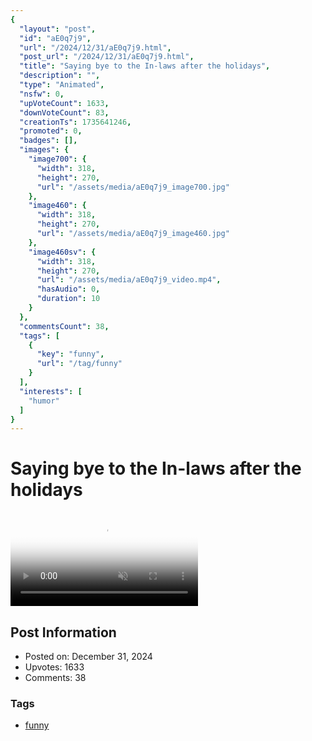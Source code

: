 ```yaml
---
{
  "layout": "post",
  "id": "aE0q7j9",
  "url": "/2024/12/31/aE0q7j9.html",
  "post_url": "/2024/12/31/aE0q7j9.html",
  "title": "Saying bye to the In-laws after the holidays",
  "description": "",
  "type": "Animated",
  "nsfw": 0,
  "upVoteCount": 1633,
  "downVoteCount": 83,
  "creationTs": 1735641246,
  "promoted": 0,
  "badges": [],
  "images": {
    "image700": {
      "width": 318,
      "height": 270,
      "url": "/assets/media/aE0q7j9_image700.jpg"
    },
    "image460": {
      "width": 318,
      "height": 270,
      "url": "/assets/media/aE0q7j9_image460.jpg"
    },
    "image460sv": {
      "width": 318,
      "height": 270,
      "url": "/assets/media/aE0q7j9_video.mp4",
      "hasAudio": 0,
      "duration": 10
    }
  },
  "commentsCount": 38,
  "tags": [
    {
      "key": "funny",
      "url": "/tag/funny"
    }
  ],
  "interests": [
    "humor"
  ]
}
---
```


# Saying bye to the In-laws after the holidays

<video controls playsinline loop muted poster="/assets/media/aE0q7j9_image460.jpg">
  <source src="/assets/media/aE0q7j9_video.mp4" type="video/mp4">
  Your browser does not support the video tag.
</video>

## Post Information

- Posted on: December 31, 2024
- Upvotes: 1633
- Comments: 38

### Tags

- [funny](/tag/funny)
